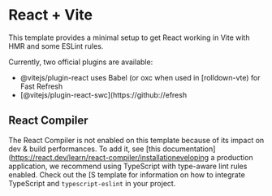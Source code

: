 
# React + Vite

This template provides a minimal setup to get React working in Vite with HMR and some ESLint rules.

Currently, two official plugins are available:

- @vitejs/plugin-react uses Babel (or oxc when used in [rolldown-vte) for Fast Refresh
- [@vitejs/plugin-react-swc](https://github://efresh

## React Compiler

The React Compiler is not enabled on this template because of its impact on dev & build performances. To add it, see [this documentation](https://react.dev/learn/react-compiler/installationeveloping a production application, we recommend using TypeScript with type-aware lint rules enabled. Check out the [S template for information on how to integrate TypeScript and `typescript-eslint` in your project.
